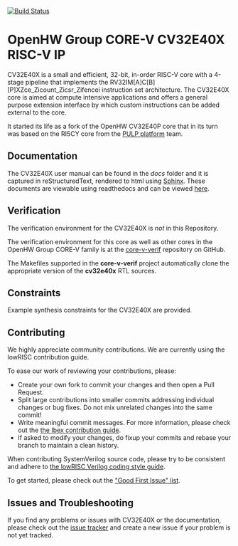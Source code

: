 [![Build Status](https://travis-ci.com/pulp-platform/riscv.svg?branch=master)](https://travis-ci.com/pulp-platform/riscv)

# OpenHW Group CORE-V CV32E40X RISC-V IP

CV32E40X is a small and efficient, 32-bit, in-order RISC-V core with a 4-stage pipeline that implements
the RV32IM[A]C[B][P]XZce_Zicount_Zicsr_Zifencei instruction set architecture. The CV32E40X core is aimed
at compute intensive applications and offers a general purpose extension interface by which custom instructions
can be added external to the core.

It started its life as a fork of the OpenHW CV32E40P core that in its turn was based on the RI5CY core from
the [PULP platform](https://www.pulp-platform.org/) team.

## Documentation

The CV32E40X user manual can be found in the _docs_ folder and it is
captured in reStructuredText, rendered to html using [Sphinx](https://docs.readthedocs.io/en/stable/intro/getting-started-with-sphinx.html).
These documents are viewable using readthedocs and can be viewed [here](https://cv32e40x.readthedocs.io/en/latest/).

## Verification
The verification environment for the CV32E40X is _not_ in this Repository.

The verification environment for this core as well as other cores in the OpenHW Group CORE-V family is at the
[core-v-verif](https://github.com/openhwgroup/core-v-verif) repository on GitHub.

The Makefiles supported in the **core-v-verif** project automatically clone the appropriate version of the **cv32e40x**  RTL sources.

## Constraints
Example synthesis constraints for the CV32E40X are provided.

## Contributing

We highly appreciate community contributions. We are currently using the lowRISC contribution guide.

To ease our work of reviewing your contributions, please:

* Create your own fork to commit your changes and then open a Pull Request.
* Split large contributions into smaller commits addressing individual changes or bug fixes. Do not
  mix unrelated changes into the same commit!
* Write meaningful commit messages. For more information, please check out the [the Ibex contribution
  guide](https://github.com/lowrisc/ibex/blob/master/CONTRIBUTING.md).
* If asked to modify your changes, do fixup your commits and rebase your branch to maintain a
  clean history.

When contributing SystemVerilog source code, please try to be consistent and adhere to [the lowRISC Verilog
coding style guide](https://github.com/lowRISC/style-guides/blob/master/VerilogCodingStyle.md).

To get started, please check out the ["Good First Issue"
 list](https://github.com/openhwgroup/cv32e40x/issues?q=is%3Aissue+is%3Aopen+-label%3Astatus%3Aresolved+label%3A%22good+first+issue%22).

## Issues and Troubleshooting

If you find any problems or issues with CV32E40X or the documentation, please check out the [issue
 tracker](https://github.com/openhwgroup/cv32e40x/issues) and create a new issue if your problem is
not yet tracked.
